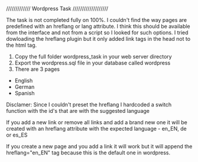 ///////////// Wordpress Task ///////////////////

The task is not completed fully on 100%. I couldn't find the way pages are predefined with an hreflang or lang attribute. I think this should be available from the interface and not from a script so I looked for such options. I tried dowloading the hreflang plugin but it only added link tags in the head not to the html tag.

1. Copy the full folder wordpress_task in your web server directory
2. Export the wordpress.sql file in your database called wordpress
3. There are 3 pages 
- English
- German
- Spanish

Disclamer: Since I couldn't preset the hreflang I hardcoded a switch function with the id's that are with the suggested language

If you add a new link or remove all links and add a brand new one it will be created with an hreflang attribute with the expected language - en_EN, de or es_ES

If you create a new page and you add a link it will work but it will append the hreflang="en_EN" tag because this is the default one in wordpress.
